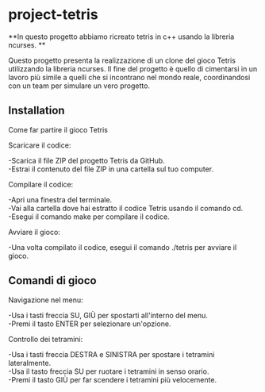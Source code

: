 # project-tetris

**In questo progetto abbiamo ricreato tetris in c++ usando la libreria ncurses. **

Questo progetto presenta la realizzazione di un clone del gioco Tetris utilizzando la libreria ncurses. Il fine del progetto è quello di cimentarsi in un lavoro più simile a quelli che si incontrano nel mondo reale, coordinandosi con un team per simulare un vero progetto.

## Installation

Come far partire il gioco Tetris

Scaricare il codice:

-Scarica il file ZIP del progetto Tetris da GitHub.                                                  
-Estrai il contenuto del file ZIP in una cartella sul tuo computer.                                        

Compilare il codice:

-Apri una finestra del terminale.                                                      
-Vai alla cartella dove hai estratto il codice Tetris usando il comando cd.                                       
-Esegui il comando make per compilare il codice.                                                    

Avviare il gioco:

-Una volta compilato il codice, esegui il comando ./tetris per avviare il gioco.
## Comandi di gioco
Navigazione nel menu:

-Usa i tasti freccia SU, GIÙ per spostarti all'interno del menu.                                                                         
-Premi il tasto ENTER per selezionare un'opzione.

Controllo dei tetramini:

-Usa i tasti freccia DESTRA e SINISTRA per spostare i tetramini lateralmente.                                                 
-Usa il tasto freccia SU per ruotare i tetramini in senso orario.                                                                        
-Premi il tasto GIÙ per far scendere i tetramini più velocemente.                                                                 
